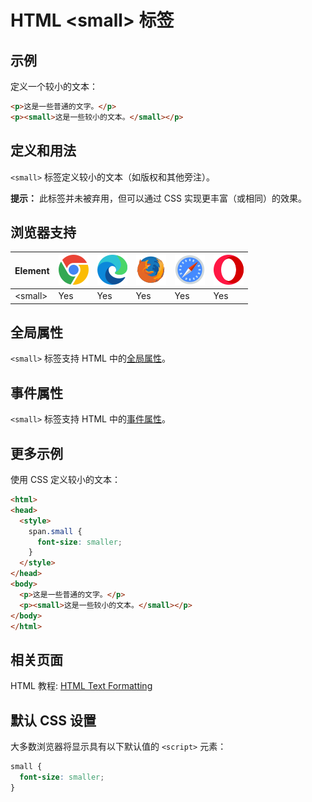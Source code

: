 HTML \<small> 标签
===

## 示例

定义一个较小的文本：

```html idoc:preview:iframe
<p>这是一些普通的文字。</p>
<p><small>这是一些较小的文本。</small></p>
```

## 定义和用法

`<small>` 标签定义较小的文本（如版权和其他旁注）。

**提示：** 此标签并未被弃用，但可以通过 CSS 实现更丰富（或相同）的效果。

## 浏览器支持

| Element | ![chrome][1] | ![edge][2] | ![firefox][3] | ![safari][4] | ![opera][5] |
| ------- | --- | --- | --- | --- | --- |
| \<small> | Yes | Yes | Yes | Yes | Yes |

## 全局属性

`<small>` 标签支持 HTML 中的[全局属性](../reference/standardattributes.md)。

## 事件属性

`<small>` 标签支持 HTML 中的[事件属性](../reference/eventattributes.md)。

## 更多示例

使用 CSS 定义较小的文本：

```html idoc:preview:iframe
<html>
<head>
  <style>
    span.small {
      font-size: smaller;
    }
  </style>
</head>
<body>
  <p>这是一些普通的文字。</p>
  <p><small>这是一些较小的文本。</small></p>
</body>
</html>
```

## 相关页面

HTML 教程: [HTML Text Formatting](../tutorial/formatting.md)

## 默认 CSS 设置

大多数浏览器将显示具有以下默认值的 `<script>` 元素：

```css
small {
  font-size: smaller;
}
```

[1]: ../assets/chrome.svg
[2]: ../assets/edge.svg
[3]: ../assets/firefox.svg
[4]: ../assets/safari.svg
[5]: ../assets/opera.svg